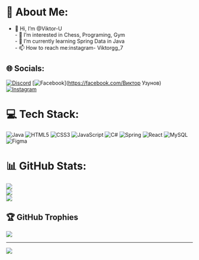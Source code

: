 # 💫 About Me:
- 👋 Hi, I’m @Viktor-U<br>- 👀 I’m interested in Chess, Programing, Gym<br>- 🌱 I’m currently learning Spring Data in Java <br>- 📫 How to reach me:instagram- Viktorgg_7


## 🌐 Socials:
[![Discord](https://img.shields.io/badge/Discord-%237289DA.svg?logo=discord&logoColor=white)](https://discord.gg/palexgg) [![Facebook](https://img.shields.io/badge/Facebook-%231877F2.svg?logo=Facebook&logoColor=white)](https://facebook.com/Виктор Узунов) [![Instagram](https://img.shields.io/badge/Instagram-%23E4405F.svg?logo=Instagram&logoColor=white)](https://instagram.com/viktorgg_7) 

# 💻 Tech Stack:
![Java](https://img.shields.io/badge/java-%23ED8B00.svg?style=for-the-badge&logo=openjdk&logoColor=white) ![HTML5](https://img.shields.io/badge/html5-%23E34F26.svg?style=for-the-badge&logo=html5&logoColor=white) ![CSS3](https://img.shields.io/badge/css3-%231572B6.svg?style=for-the-badge&logo=css3&logoColor=white) ![JavaScript](https://img.shields.io/badge/javascript-%23323330.svg?style=for-the-badge&logo=javascript&logoColor=%23F7DF1E) ![C#](https://img.shields.io/badge/c%23-%23239120.svg?style=for-the-badge&logo=csharp&logoColor=white) ![Spring](https://img.shields.io/badge/spring-%236DB33F.svg?style=for-the-badge&logo=spring&logoColor=white) ![React](https://img.shields.io/badge/react-%2320232a.svg?style=for-the-badge&logo=react&logoColor=%2361DAFB) ![MySQL](https://img.shields.io/badge/mysql-4479A1.svg?style=for-the-badge&logo=mysql&logoColor=white) ![Figma](https://img.shields.io/badge/figma-%23F24E1E.svg?style=for-the-badge&logo=figma&logoColor=white)
# 📊 GitHub Stats:
![](https://github-readme-stats.vercel.app/api?username=Viktor-U&theme=blueberry&hide_border=false&include_all_commits=true&count_private=true)<br/>
![](https://github-readme-streak-stats.herokuapp.com/?user=Viktor-U&theme=blueberry&hide_border=false)<br/>
![](https://github-readme-stats.vercel.app/api/top-langs/?username=Viktor-U&theme=blueberry&hide_border=false&include_all_commits=true&count_private=true&layout=compact)

## 🏆 GitHub Trophies
![](https://github-profile-trophy.vercel.app/?username=Viktor-U&theme=radical&no-frame=false&no-bg=true&margin-w=4)

---
[![](https://visitcount.itsvg.in/api?id=Viktor-U&icon=0&color=0)](https://visitcount.itsvg.in)

<!-- Proudly created with GPRM ( https://gprm.itsvg.in ) -->
